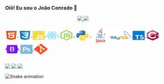 ### Oiii! Eu sou o João Conrado 🚀

<div align="center">
  <a href="https://github.com/JoaoSConrado">
  <img height="150em" src="https://github-readme-stats.vercel.app/api?username=JoaoSConrado&show_icons=true&theme=dark&include_all_commits=true&count_private=true"/>
  <img height="150em" src="https://github-readme-stats.vercel.app/api/top-langs/?username=JoaoSConrado&layout=compact&langs_count=7&theme=dark"/>
</div>

<div style="display: inline_block"><br>
    <img align="center" alt="Joao-HTML" height="30" width="40" src="https://raw.githubusercontent.com/devicons/devicon/master/icons/html5/html5-original.svg">
    <img align="center" alt="Joao-CSS" height="30" width="40" src="https://raw.githubusercontent.com/devicons/devicon/master/icons/css3/css3-original.svg">
    <img align="center" alt="Joao-Js" height="30" width="40" src="https://raw.githubusercontent.com/devicons/devicon/master/icons/javascript/javascript-plain.svg">
    <img align="center" alt="Joao-REACT" height="30" width="40" src="https://raw.githubusercontent.com/devicons/devicon/master/icons/react/react-original.svg">
    <img align="center" alt="Joao-NODEJS" height="35" width="45" src="https://raw.githubusercontent.com/devicons/devicon/master/icons/nodejs/nodejs-plain.svg">
    <img align="center" alt="Joao-PYTHON" height="40" width="50" src="https://raw.githubusercontent.com/devicons/devicon/master/icons/python/python-original.svg">
    <img align="center" alt="Joao-JAVA" height="50" width="60" src="https://raw.githubusercontent.com/devicons/devicon/master/icons/java/java-original-wordmark.svg">
    <img align="center" alt="Joao-MySQL" height="55" width="65" src="https://raw.githubusercontent.com/devicons/devicon/master/icons/mysql/mysql-original-wordmark.svg">
    <img align="center" alt="Joao-TYPESCRIPT" height="30" width="40" src="https://raw.githubusercontent.com/devicons/devicon/master/icons/typescript/typescript-plain.svg">
    <img align="center" alt="Joao-C++" height="35" width="45" src="https://raw.githubusercontent.com/devicons/devicon/master/icons/cplusplus/cplusplus-original.svg">
    <img align="center" alt="Joao-BOOTSTRAP" height="35" width="45" src="https://raw.githubusercontent.com/devicons/devicon/master/icons/bootstrap/bootstrap-original.svg">
    <img align="center" alt="Joao-PS" height="30" width="40" src="https://raw.githubusercontent.com/devicons/devicon/master/icons/photoshop/photoshop-plain.svg">
    <img align="center" alt="Joao-GIT" height="35" width="45" src="https://raw.githubusercontent.com/devicons/devicon/master/icons/git/git-original.svg">
    <src="https://media.discordapp.net/attachments/639956127056134178/890373478988013628/Publicacoes_Instagram_1_1.png?width=676&height=676">
</div>  
  
##
  
<div>
  <a href="https://instagram.com/joaovitor_conrado/" target="_blank"><img src="https://img.shields.io/badge/-Instagram-%23E4405F?style=for-the-badge&logo=instagram&logoColor=white" target="_blank"></a>
  <a href="https://www.linkedin.com/in/joaosconrado/" target="_blank"><img src="https://img.shields.io/badge/-LinkedIn-%230077B5?style=for-the-badge&logo=linkedin&logoColor=white" target="_blank"></a> 
  <a href = "mailto:JoaoSConrado@gmail.com"><img src="https://img.shields.io/badge/-Gmail-%23333?style=for-the-badge&logo=gmail&logoColor=white" target="_blank"></a>
  
  
</div>

   ![Snake animation](https://github.com/JoaoSConrado/JoaoSConrado/blob/output/github-contribution-grid-snake.svg)

